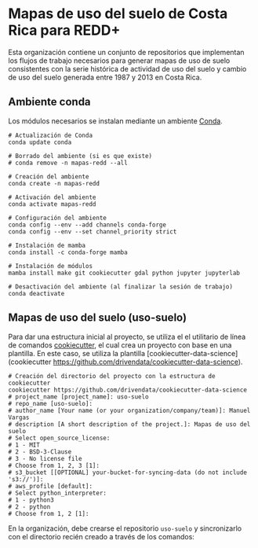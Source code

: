 # Mapas de uso del suelo de Costa Rica para REDD+
Esta organización contiene un conjunto de repositorios que implementan los flujos de trabajo necesarios para generar mapas de uso de suelo consistentes con la serie histórica de actividad de uso del suelo y cambio de uso del suelo generada entre 1987 y 2013 en Costa Rica.

## Ambiente conda
Los módulos necesarios se instalan mediante un ambiente [Conda](https://docs.conda.io/).


```shell
# Actualización de Conda
conda update conda

# Borrado del ambiente (si es que existe)
# conda remove -n mapas-redd --all

# Creación del ambiente
conda create -n mapas-redd

# Activación del ambiente
conda activate mapas-redd

# Configuración del ambiente
conda config --env --add channels conda-forge
conda config --env --set channel_priority strict

# Instalación de mamba
conda install -c conda-forge mamba

# Instalación de módulos
mamba install make git cookiecutter gdal python jupyter jupyterlab

# Desactivación del ambiente (al finalizar la sesión de trabajo)
conda deactivate
```

## Mapas de uso del suelo (uso-suelo)
Para dar una estructura inicial al proyecto, se utiliza el el utilitario de línea de comandos [cookiecutter](https://pypi.org/project/cookiecutter/), el cual crea un proyecto con base en una plantilla. En este caso, se utiliza la plantilla [cookiecutter-data-science](cookiecutter https://github.com/drivendata/cookiecutter-data-science).

```shell
# Creación del directorio del proyecto con la estructura de cookiecutter
cookiecutter https://github.com/drivendata/cookiecutter-data-science
# project_name [project_name]: uso-suelo
# repo_name [uso-suelo]: 
# author_name [Your name (or your organization/company/team)]: Manuel Vargas
# description [A short description of the project.]: Mapas de uso del suelo
# Select open_source_license:
# 1 - MIT
# 2 - BSD-3-Clause
# 3 - No license file
# Choose from 1, 2, 3 [1]: 
# s3_bucket [[OPTIONAL] your-bucket-for-syncing-data (do not include 's3://')]: 
# aws_profile [default]: 
# Select python_interpreter:
# 1 - python3
# 2 - python
# Choose from 1, 2 [1]: 
```

En la organización, debe crearse el repositorio `uso-suelo` y sincronizarlo con el directorio recién creado a través de los comandos:

```shell
```
